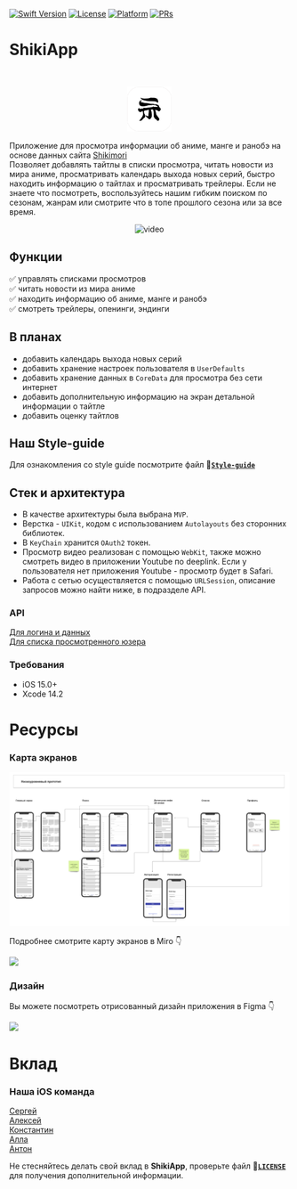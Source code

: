 
[![Swift Version][swift-image]][swift-url]
[![License][license-image]][license-url]
[![Platform][platform-image]][platform-url]
[![PRs][prs-image]][prs-url]

[swift-image]: https://img.shields.io/badge/Swift-5.7-orange.svg
[swift-url]: https://swift.org/
[license-image]: https://img.shields.io/badge/License-MIT-blue.svg
[license-url]: LICENSE
[platform-image]: https://img.shields.io/badge/Platform-ios-purple.svg
[platform-url]: http://cocoapods.org/pods/LFAlertController
[prs-image]: https://img.shields.io/badge/PRs-welcome-brightgreen.svg?style=flat-square
[prs-url]: http://makeapullrequest.com

# ShikiApp
<br />
<p align="center">
  <a href="https://github.com/speaker378/ShikiApp">
    <img src="logo.png" alt="Logo" width="80" height="80">
  </a>
  <p align="left">
  Приложение для просмотра информации об аниме, манге и ранобэ на основе данных сайта <a href="https://shikimori.one"> Shikimori </a><br />
Позволяет добавлять тайтлы в списки просмотра, читать новости из мира аниме, просматривать календарь выхода новых серий, быстро находить информацию о тайтлах и просматривать трейлеры. 
Если не знаете что посмотреть, воспользуйтесь нашим гибким поиском по сезонам, жанрам или смотрите что в топе прошлого сезона или за все время.
  </p>
<div align="center">

![video](resources/shikiApp-preview.gif)
</div>
</p>

## Функции

:white_check_mark: управлять списками просмотров \
:white_check_mark: читать новости из мира аниме \
:white_check_mark: находить информацию об аниме, манге и ранобэ \
:white_check_mark: смотреть трейлеры, опенинги, эндинги

## В планах
- добавить календарь выхода новых серий
- добавить хранение настроек пользователя в `UserDefaults`
- добавить хранение данных в `CoreData` для просмотра без сети интернет
- добавить дополнительную информацию на экран детальной информации о тайтле
- добавить оценку тайтлов

## Наш Style-guide
Для ознакомления со style guide посмотрите файл
 :page_facing_up:[**`Style-guide`**](style-guides.md)

## Стек и архитектура
- В качестве архитектуры была выбрана `MVP`.
- Верстка - `UIKit`, кодом с использованием `Autolayouts` без сторонних библиотек.
- В `KeyChain` хранится `OAuth2` токен.
- Просмотр видео реализован с помощью `WebKit`, также можно смотреть видео в приложении Youtube по deeplink. Если у пользователя нет приложения Youtube - просмотр будет в Safari.
- Работа с сетью осуществляется с помощью `URLSession`, описание запросов можно найти ниже, в подразделе API.

### API 
<a href="https://shikimori.one/api/doc">Для логина и данных</a>\
<a href="https://shikimori.one/api/doc/2.0/user_rates">Для списка просмотренного юзера</a>

### Требования

- iOS 15.0+
- Xcode 14.2

# Ресурсы  
### Карта экранов
![Карта экранов](resources/screensMap.png)

Подробнее смотрите карту экранов в Miro :point_down:

<a href="https://miro.com/app/board/uXjVPz9t1ZU=/?
share_link_id=257799186588"> <img src="https://img.shields.io/badge/miro-%23050038.svg?&style=for-the-badge&logo=miro&logoColor=white" /> </a>

### Дизайн 
Вы можете посмотреть отрисованный дизайн приложения в Figma :point_down:

<a href="https://www.figma.com/file/vXzSZ5p7Iy1GNKIRzG2GsZ/Shiki-App?node-id=0%3A1&t=2EEIXo6nGcozY
BnY-1"> <img src="https://img.shields.io/badge/figma-%23F24E1E.svg?style=for-the-badge&logo=figma&logoColor=white"/> </a>

# Вклад
### Наша iOS команда
<a href="https://github.com/speaker378">Сергей</a>\
<a href="https://github.com/ads63">Алексей</a>\
<a href="https://github.com/KonstantinShmondrik">Константин</a>\
<a href="https://github.com/December11">Алла</a>\
<a href="https://github.com/mpopsicle235111">Антон</a>

Не стесняйтесь делать свой вклад в **ShikiApp**, проверьте файл :page_facing_up:[**`LICENSE`**](resources/LICENSE.md) для получения дополнительной информации.
